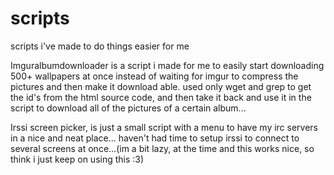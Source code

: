 scripts
=======

scripts i've made to do things easier for me

Imguralbumdownloader is a script i made for me to easily start downloading 500+ wallpapers at once instead of waiting for imgur to compress the pictures and then make it download able. used only wget and grep to get the id's from the html source code, and then take it back and use it in the script to download all of the pictures of a certain album...

Irssi screen picker, is just a small script with a menu to have my irc servers in a nice and neat place... haven't had time to setup irssi to connect to several screens at once...(im a bit lazy, at the time and this works nice, so think i just keep on using this :3)
